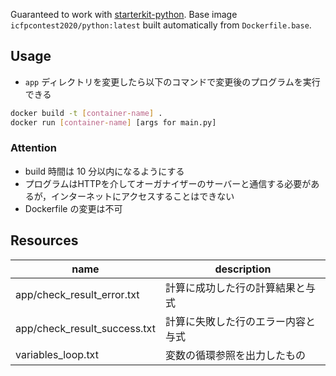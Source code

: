 Guaranteed to work with [starterkit-python](https://github.com/icfpcontest2020/starterkit-python).
Base image `icfpcontest2020/python:latest` built automatically from `Dockerfile.base`.

## Usage

- `app` ディレクトリを変更したら以下のコマンドで変更後のプログラムを実行できる
```bash
docker build -t [container-name] .
docker run [container-name] [args for main.py]
```
 
### Attention

- build 時間は 10 分以内になるようにする
- プログラムはHTTPを介してオーガナイザーのサーバーと通信する必要があるが，インターネットにアクセスすることはできない
- Dockerfile の変更は不可

## Resources

|name|description|
|--|--|
|app/check_result_error.txt|計算に成功した行の計算結果と与式|
|app/check_result_success.txt|計算に失敗した行のエラー内容と与式|
|variables_loop.txt|変数の循環参照を出力したもの|